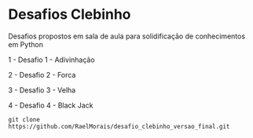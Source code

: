 <h1>Desafios Clebinho</h1>
<p>Desafios propostos em sala de aula para solidificação de conhecimentos em Python</p>
<p>1 - Desafio 1 - Adivinhação</p>
<p>2 - Desafio 2 - Forca</p>
<p>3 - Desafio 3 - Velha</p>
<p>4 - Desafio 4 - Black Jack</p>

```
git clone https://github.com/RaelMorais/desafio_clebinho_versao_final.git
```

